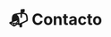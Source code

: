 ---
# An instance of the Contact widget.
# Documentation: https://sourcethemes.com/academic/docs/page-builder/
widget: contact

# This file represents a page section.
headless: true

# Order that this section appears on the page.
weight: 8

title: "📬 Contacto"
subtitle:

content:
  # Automatically link email and phone or display as text?
  autolink: true
  
  # Email form provider
  form:
    provider: netlify    
    netlify:
      # Enable CAPTCHA challenge to reduce spam?
      captcha: true
      success_page: /gracias
      file_uploads: true
  
design:
  columns: '1'
  background:
    color: "#FFFFF8"

advanced:
  css_style: "padding-bottom: 0px;"
---